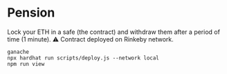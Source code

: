 # Pension

Lock your ETH in a safe (the contract) and withdraw them after a period of time (1 minute).
⚠️ Contract deployed on Rinkeby network.


```shell
ganache
npx hardhat run scripts/deploy.js --network local
npm run view
```
